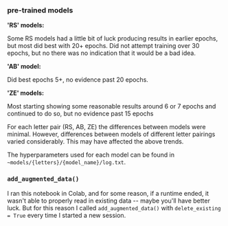 ### pre-trained models

**'RS' models:**

Some RS models had a little bit of luck producing results in earlier epochs, but most did best with 20+ epochs. 
Did not attempt training over 30 epochs, but no there was no indication that it would be a bad idea.

**'AB' model:**

Did best epochs 5+, no evidence past 20 epochs.

**'ZE' models:**

Most starting showing some reasonable results around 6 or 7 epochs and continued to do so, but no evidence past 15 epochs


For each letter pair (RS, AB, ZE) the differences between models were minimal. However, differences 
between models of different letter pairings varied considerably. This may have affected the above
trends.

The hyperparameters used for each model can be found in `~models/{letters}/{model_name}/log.txt`.


### `add_augmented_data()`

I ran this notebook in Colab, and for some reason, if a runtime ended, it wasn't able to properly read in existing data -- 
maybe you'll have better luck. But for this reason I called `add_augmented_data()` with `delete_existing = True` every 
time I started a new session.
